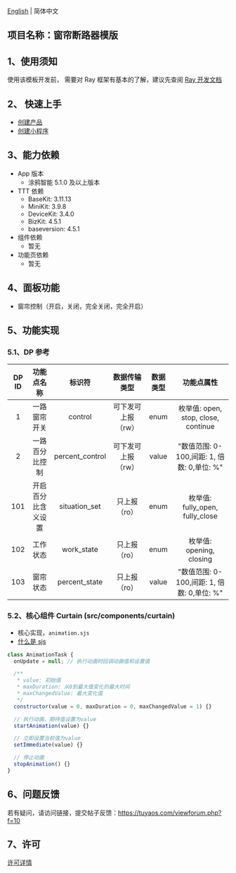[English](README.md) | 简体中文[](README_zh.md)

## 项目名称：窗帘断路器模版

## 1、使用须知

使用该模板开发前， 需要对 Ray 框架有基本的了解，建议先查阅 [Ray 开发文档](https://developer.tuya.com/cn/miniapp/develop/ray/guide/overview)

## 2、 快速上手

- [创建产品](https://developer.tuya.com/cn/miniapp/develop/miniapp/guide/start/quick-start#%E4%BA%8C%E5%88%9B%E5%BB%BA%E4%BA%A7%E5%93%81)
- [创建小程序](https://developer.tuya.com/cn/miniapp/common/desc/platform)

## 3、能力依赖

- App 版本
  - 涂鸦智能 5.1.0 及以上版本
- TTT 依赖
  - BaseKit: 3.11.13
  - MiniKit: 3.9.8
  - DeviceKit: 3.4.0
  - BizKit: 4.5.1
  - baseversion: 4.5.1
- 组件依赖
  - 暂无
- 功能页依赖
  - 暂无

## 4、面板功能

- 窗帘控制（开启，关闭，完全关闭，完全开启）

## 5、功能实现

### 5.1、DP 参考

| DP ID |     功能点名称     |     标识符      |    数据传输类型    | 数据类型 |                 功能点属性                 |
| :---: | :----------------: | :-------------: | :----------------: | :------: | :----------------------------------------: |
|   1   |    一路窗帘开关    |     control     | 可下发可上报（rw） |   enum   |    枚举值: open, stop, close, continue     |
|   2   |   一路百分比控制   | percent_control | 可下发可上报（rw） |  value   | "数值范围: 0-100,间距: 1, 倍数: 0,单位: %" |
|  101  | 开启百分比含义设置 |  situation_set  |    只上报（ro）    |   enum   |      枚举值: fully_open, fully_close       |
|  102  |      工作状态      |   work_state    |    只上报（ro）    |   enum   |          枚举值: opening, closing          |
|  103  |      窗帘状态      |  percent_state  |    只上报（ro）    |  value   | "数值范围: 0-100,间距: 1, 倍数: 0,单位: %" |

### 5.2、核心组件 Curtain (src/components/curtain)

- 核心实现，`animation.sjs`
- [什么是 sjs](https://developer.tuya.com/cn/miniapp/develop/miniapp/framework/sjs)

```js
class AnimationTask {
  onUpdate = null; // 执行动画时回调动画值和设置值

  /**
   * value: 初始值
   * maxDuration: 从0到最大值变化的最大时间
   * maxChangedValue: 最大变化值
   */
  constructor(value = 0, maxDuration = 0, maxChangedValue = 1) {}

  // 执行动画，期待值设置为value
  startAnimation(value) {}

  // 立即设置当前值为value
  setImmediate(value) {}

  // 停止动画
  stopAnimation() {}
}
```

## 6、问题反馈

若有疑问，请访问链接，提交帖子反馈：https://tuyaos.com/viewforum.php?f=10

## 7、许可

[许可详情](LICENSE)
